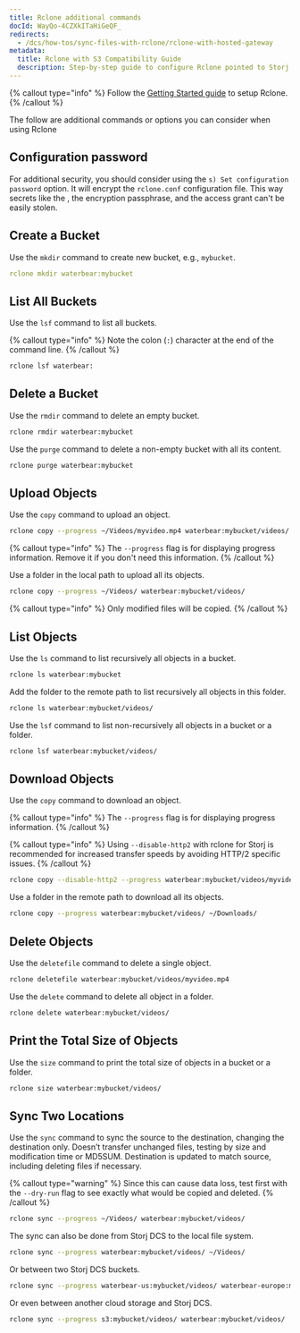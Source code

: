 ```yaml
---
title: Rclone additional commands
docId: WayQo-4CZXkITaHiGeQF_
redirects:
  - /dcs/how-tos/sync-files-with-rclone/rclone-with-hosted-gateway
metadata:
  title: Rclone with S3 Compatibility Guide
  description: Step-by-step guide to configure Rclone pointed to Storj's S3 compatible API, providing better upload performance and lower network load.
---
```


{% callout type="info"  %}
Follow the [Getting Started guide](docId:AsyYcUJFbO1JI8-Tu8tW3) to setup Rclone.
{% /callout %}

The follow are additional commands or options you can consider when using Rclone

## Configuration password

For additional security, you should consider using the `s) Set configuration password` option. It will encrypt the `rclone.conf` configuration file. This way secrets like the [](docId:OXSINcFRuVMBacPvswwNU), the encryption passphrase, and the access grant can't be easily stolen.

## Create a Bucket

Use the `mkdir` command to create new bucket, e.g., `mybucket`.

```yaml
rclone mkdir waterbear:mybucket
```

## List All Buckets

Use the `lsf` command to list all buckets.

{% callout type="info"  %}
Note the colon (`:`) character at the end of the command line.
{% /callout %}

```bash
rclone lsf waterbear:
```

## Delete a Bucket

Use the `rmdir` command to delete an empty bucket.

```bash
rclone rmdir waterbear:mybucket
```

Use the `purge` command to delete a non-empty bucket with all its content.

```bash
rclone purge waterbear:mybucket
```

## Upload Objects

Use the `copy` command to upload an object.

```bash
rclone copy --progress ~/Videos/myvideo.mp4 waterbear:mybucket/videos/
```

{% callout type="info"  %}
The `--progress` flag is for displaying progress information. Remove it if you don't need this information.
{% /callout %}

Use a folder in the local path to upload all its objects.

```bash
rclone copy --progress ~/Videos/ waterbear:mybucket/videos/
```

{% callout type="info"  %}
Only modified files will be copied.
{% /callout %}

## List Objects

Use the `ls` command to list recursively all objects in a bucket.

```bash
rclone ls waterbear:mybucket
```

Add the folder to the remote path to list recursively all objects in this folder.

```bash
rclone ls waterbear:mybucket/videos/
```

Use the `lsf` command to list non-recursively all objects in a bucket or a folder.

```bash
rclone lsf waterbear:mybucket/videos/
```

## Download Objects

Use the `copy` command to download an object.

{% callout type="info"  %}
The `--progress` flag is for displaying progress information.
{% /callout %}

{% callout type="info"  %}
Using `--disable-http2` with rclone for Storj is recommended for increased transfer speeds by avoiding HTTP/2 specific issues.
{% /callout %}

```bash
rclone copy --disable-http2 --progress waterbear:mybucket/videos/myvideo.mp4 ~/Downloads/
```

Use a folder in the remote path to download all its objects.

```bash
rclone copy --progress waterbear:mybucket/videos/ ~/Downloads/
```

## Delete Objects

Use the `deletefile` command to delete a single object.

```bash
rclone deletefile waterbear:mybucket/videos/myvideo.mp4
```

Use the `delete` command to delete all object in a folder.

```bash
rclone delete waterbear:mybucket/videos/
```

## Print the Total Size of Objects

Use the `size` command to print the total size of objects in a bucket or a folder.

```bash
rclone size waterbear:mybucket/videos/
```

## Sync Two Locations

Use the `sync` command to sync the source to the destination, changing the destination only. Doesn’t transfer unchanged files, testing by size and modification time or MD5SUM. Destination is updated to match source, including deleting files if necessary.

{% callout type="warning"  %}
Since this can cause data loss, test first with the `--dry-run` flag to see exactly what would be copied and deleted.
{% /callout %}

```bash
rclone sync --progress ~/Videos/ waterbear:mybucket/videos/
```

The sync can also be done from Storj DCS to the local file system.

```bash
rclone sync --progress waterbear:mybucket/videos/ ~/Videos/
```

Or between two Storj DCS buckets.

```bash
rclone sync --progress waterbear-us:mybucket/videos/ waterbear-europe:mybucket/videos/
```

Or even between another cloud storage and Storj DCS.

```bash
rclone sync --progress s3:mybucket/videos/ waterbear:mybucket/videos/
```
